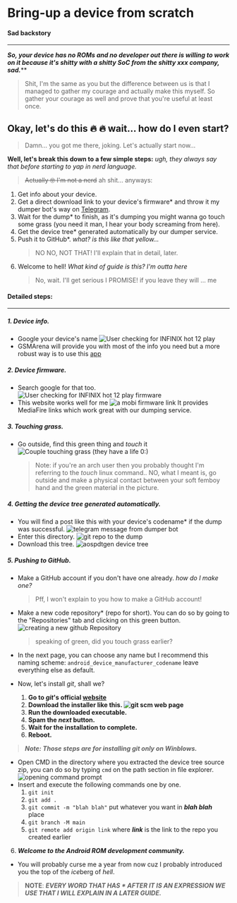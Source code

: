 # Bring-up a device from scratch

#### Sad backstory

---

***So, your device has no ROMs and no developer out there is willing to work on it because it's shitty with a shitty SoC from the shitty xxx company, sad.*****

> Shit, I'm the same as you but the difference between us is that I managed to gather my courage and actually make this myself. So gather your courage as well and prove that you're useful at least once.

## Okay, let's do this 🔥 🔥 wait... how do I even start?

> Damn... you got me there, joking. Let's actually start now...

**Well, let's break this down to a few simple steps:** *ugh, they always say that before starting to yap in nerd language.*

> ~~Actually 🤓 I'm not a nerd~~ ah shit... anyways:

1. Get info about your device.
2. Get a direct download link to your device's firmware* and throw it my dumper bot's way on [Telegram](https://t.me/OkBuddyGSI).
3. Wait for the dump* to finish, as it's dumping you might wanna go touch some grass (you need it man, I hear your body screaming from here).
4. Get the device tree* generated automatically by our dumper service.
5. Push it to GitHub*. *what? is this like that yellow...*
   > NO NO, NOT THAT! I'll explain that in detail, later.
6. Welcome to hell! *What kind of guide is this? I'm outta here*
   > No, wait. I'll get serious I PROMISE! if you leave they will ... me

#### Detailed steps:

---

##### 1. ***Device info.***

* Google your device's name 
  ![User checking for INFINIX hot 12 play](https://opendroid-docs-cdn.pugzarecute.com/wiki/assets/20240813_164030_image.png)
* GSMArena will provide you with most of the info you need but a more robust way is to use this [app](https://play.google.com/store/apps/details?id=ru.andr7e.deviceinfohw&hl=en)

##### 2. ***Device firmware.***

* Search google for that too. 
  ![User checking for INFINIX hot 12 play firmware](https://opendroid-docs-cdn.pugzarecute.com/wiki/assets/20240813_165746_image.png)
* This website works well for me 
  ![a mobi firmware link](https://opendroid-docs-cdn.pugzarecute.com/wiki/assets/20240813_165929_image.png) 
  It provides MediaFire links which work great with our dumping service.

##### 3. ***Touching grass.***

* Go outside, find this green thing and *touch* it
  ![Couple touching grass (they have a life 0:)](https://opendroid-docs-cdn.pugzarecute.com/wiki/assets/has-a-life.jpg)
  > Note: if you're an arch user then you probably thought I'm referring to the *touch* linux command.. NO, what I meant is, go outside and make a physical contact between your soft femboy hand and the green material in the picture.

##### 4. ***Getting the device tree generated automatically.***

* You will find a post like this with your device's codename* if the dump was successful. 
  ![telegram message from dumper bot](https://opendroid-docs-cdn.pugzarecute.com/wiki/assets/20240813_173412_image.png)
* Enter this directory. 
  ![git repo to the dump](https://opendroid-docs-cdn.pugzarecute.com/wiki/assets/20240813_174645_image.png)
* Download this tree. 
  ![aospdtgen device tree](https://opendroid-docs-cdn.pugzarecute.com/wiki/assets/20240813_174808_image.png)

##### 5. ***Pushing to GitHub.***

* Make a GitHub account if you don't have one already. *how do I make one?*
  
  > Pff, I won't explain to you how to make a GitHub account!
* Make a new code repository* (repo for short). You can do so by going to the "Repositories" tab and clicking on this green button. 
  ![creating a new github Repository](https://opendroid-docs-cdn.pugzarecute.com/wiki/assets/20240813_180248_image.png)
  
  > speaking of green, did you touch grass earlier?
* In the next page, you can choose any name but I recommend this naming scheme: `android_device_manufacturer_codename` leave everything else as default.
* Now, let's install *git*, shall we?
  
  1. **Go to *git*'s official [website](https://git-scm.com/)**
  2. **Download the installer like this. 
    ![git scm web page](https://opendroid-docs-cdn.pugzarecute.com/wiki/assets/20240813_181752_image.png)**
  3. **Run the downloaded executable.**
  4. **Spam the *next* button.**
  5. **Wait for the installation to complete.**
  6. **Reboot.**

> ***Note: Those steps are for installing *git* only on Winblows.***

* Open CMD in the directory where you extracted the device tree source zip, you can do so by typing `cmd` on the path section in file explorer.
  ![opening command prompt](https://opendroid-docs-cdn.pugzarecute.com/wiki/assets/20240813_183042_image.png)
* Insert and execute the following commands one by one.
  1. `git init`
  2. `git add .`
  3. `git commit -m "blah blah"` put whatever you want in ***blah blah*** place
  4. `git branch -M main`
  5. `git remote add origin link` where ***link*** is the link to the repo you created earlier

6. ***Welcome to the Android ROM development community.***

* You will probably curse me a year from now cuz I probably introduced you the top of the *ice*berg of *hell*.

> **NOTE**: ***EVERY WORD THAT HAS * AFTER IT IS AN EXPRESSION WE USE THAT I WILL EXPLAIN IN A LATER GUIDE.***

